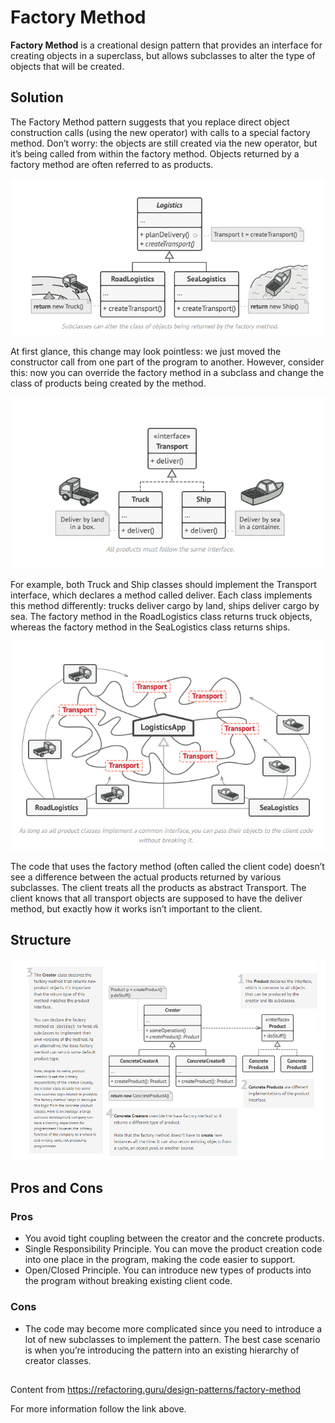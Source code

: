 
# Factory Method

**Factory Method** is a creational design pattern that provides an interface for creating objects in a superclass, but allows subclasses to alter the type of objects that will be created.



## Solution

The Factory Method pattern suggests that you replace direct object construction calls (using the new operator) with calls to a special factory method. Don’t worry: the objects are still created via the new operator, but it’s being called from within the factory method. Objects returned by a factory method are often referred to as products.

![](https://github.com/Venfurge/DesignPatterns/blob/FactoryMethod/images/Factory_Method_diagram_2.png?raw=true)

At first glance, this change may look pointless: we just moved the constructor call from one part of the program to another. However, consider this: now you can override the factory method in a subclass and change the class of products being created by the method.

![](https://github.com/Venfurge/DesignPatterns/blob/FactoryMethod/images/Factory_Method_diagram_3.png?raw=true)

For example, both Truck and Ship classes should implement the Transport interface, which declares a method called deliver. Each class implements this method differently: trucks deliver cargo by land, ships deliver cargo by sea. The factory method in the RoadLogistics class returns truck objects, whereas the factory method in the SeaLogistics class returns ships.

![](https://github.com/Venfurge/DesignPatterns/blob/FactoryMethod/images/Factory_Method_diagram_4.png?raw=true)

The code that uses the factory method (often called the client code) doesn’t see a difference between the actual products returned by various subclasses. The client treats all the products as abstract Transport. The client knows that all transport objects are supposed to have the deliver method, but exactly how it works isn’t important to the client.

## Structure

![](https://github.com/Venfurge/DesignPatterns/blob/FactoryMethod/images/Factory_Method_diagram.png?raw=true)

## Pros and Cons

### Pros
 - You avoid tight coupling between the creator and the concrete products.
 - Single Responsibility Principle. You can move the product creation code into one place in the program, making the code easier to support.
 - Open/Closed Principle. You can introduce new types of products into the program without breaking existing client code.
 ### Cons
 - The code may become more complicated since you need to introduce a lot of new subclasses to implement the pattern. The best case scenario is when you’re introducing the pattern into an existing hierarchy of creator classes.

 ##
 Content from https://refactoring.guru/design-patterns/factory-method

 For more information follow the link above.
